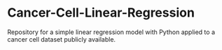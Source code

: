 # Cancer-Cell-Linear-Regression
Repository for a simple linear regression model with Python applied to a cancer cell dataset publicly available.
